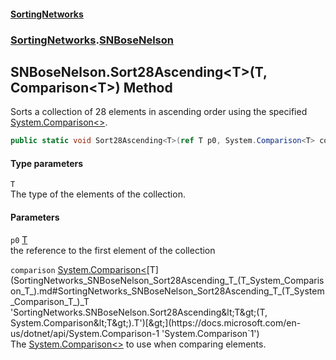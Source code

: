 #### [SortingNetworks](index.md 'index')
### [SortingNetworks](SortingNetworks.md 'SortingNetworks').[SNBoseNelson](SortingNetworks_SNBoseNelson.md 'SortingNetworks.SNBoseNelson')
## SNBoseNelson.Sort28Ascending&lt;T&gt;(T, Comparison&lt;T&gt;) Method
Sorts a collection of 28 elements in ascending order using the specified [System.Comparison&lt;&gt;](https://docs.microsoft.com/en-us/dotnet/api/System.Comparison-1 'System.Comparison`1').  
```csharp
public static void Sort28Ascending<T>(ref T p0, System.Comparison<T> comparison);
```
#### Type parameters
<a name='SortingNetworks_SNBoseNelson_Sort28Ascending_T_(T_System_Comparison_T_)_T'></a>
`T`  
The type of the elements of the collection.
  
#### Parameters
<a name='SortingNetworks_SNBoseNelson_Sort28Ascending_T_(T_System_Comparison_T_)_p0'></a>
`p0` [T](SortingNetworks_SNBoseNelson_Sort28Ascending_T_(T_System_Comparison_T_).md#SortingNetworks_SNBoseNelson_Sort28Ascending_T_(T_System_Comparison_T_)_T 'SortingNetworks.SNBoseNelson.Sort28Ascending&lt;T&gt;(T, System.Comparison&lt;T&gt;).T')  
the reference to the first element of the collection
  
<a name='SortingNetworks_SNBoseNelson_Sort28Ascending_T_(T_System_Comparison_T_)_comparison'></a>
`comparison` [System.Comparison&lt;](https://docs.microsoft.com/en-us/dotnet/api/System.Comparison-1 'System.Comparison`1')[T](SortingNetworks_SNBoseNelson_Sort28Ascending_T_(T_System_Comparison_T_).md#SortingNetworks_SNBoseNelson_Sort28Ascending_T_(T_System_Comparison_T_)_T 'SortingNetworks.SNBoseNelson.Sort28Ascending&lt;T&gt;(T, System.Comparison&lt;T&gt;).T')[&gt;](https://docs.microsoft.com/en-us/dotnet/api/System.Comparison-1 'System.Comparison`1')  
The [System.Comparison&lt;&gt;](https://docs.microsoft.com/en-us/dotnet/api/System.Comparison-1 'System.Comparison`1') to use when comparing elements.
  
